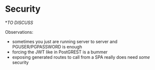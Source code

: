 # Security

\*_TO DISCUSS_

Observations:

- sometimes you just are running server to server and PGUSER/PGPASSWORD is enough
- forcing the JWT like in PostGREST is a bummer
- exposing generated routes to call from a SPA really does need _some_ security
